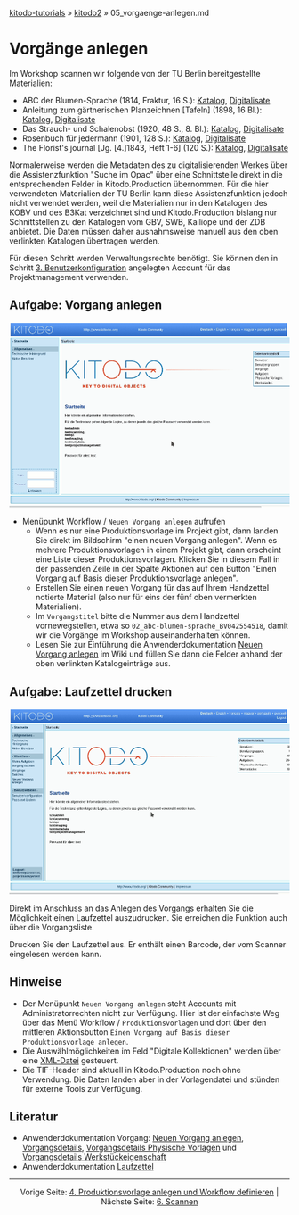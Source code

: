 [kitodo-tutorials](../README.md) » [kitodo2](README.md) » 05_vorgaenge-anlegen.md

# Vorgänge anlegen

Im Workshop scannen wir folgende von der TU Berlin bereitgestellte Materialien:

- ABC der Blumen-Sprache (1814, Fraktur, 16 S.): [Katalog](http://gateway-bayern.de/BV042554518), [Digitalisate](http://ubsrvgoobi2.ub.tu-berlin.de/viewer/resolver?urn=urn%3Anbn%3Ade%3Akobv%3A83-goobi-1917755)
- Anleitung zum gärtnerischen Planzeichnen [Tafeln] (1898, 16 Bl.): [Katalog](http://gateway-bayern.de/BV024154091), [Digitalisate](http://ubsrvgoobi2.ub.tu-berlin.de/viewer/resolver?urn=urn%3Anbn%3Ade%3Akobv%3A83-goobi-923735)
- Das Strauch- und Schalenobst (1920, 48 S., 8. Bl.): [Katalog](http://gateway-bayern.de/BV024453565), [Digitalisate](http://ubsrvgoobi2.ub.tu-berlin.de/viewer/resolver?urn=urn%3Anbn%3Ade%3Akobv%3A83-goobi-3224575)
- Rosenbuch für jedermann (1901, 128 S.): [Katalog](http://gateway-bayern.de/BV024298517), [Digitalisate](http://ubsrvgoobi2.ub.tu-berlin.de/viewer/resolver?urn=urn%3Anbn%3Ade%3Akobv%3A83-goobi-3244471)
- The Florist's journal [Jg. [4.]1843, Heft 1-6] (120 S.): [Katalog](http://gateway-bayern.de/BV043427235), [Digitalisate](http://ubsrvgoobi2.ub.tu-berlin.de/viewer/resolver?urn=urn%3Anbn%3Ade%3Akobv%3A83-goobi-2516979)

Normalerweise werden die Metadaten des zu digitalisierenden Werkes über die Assistenzfunktion "Suche im Opac" über eine Schnittstelle direkt in die entsprechenden Felder in Kitodo.Production übernommen. Für die hier verwendeten Materialien der TU Berlin kann diese Assistenzfunktion jedoch nicht verwendet werden, weil die Materialien nur in den Katalogen des KOBV und des B3Kat verzeichnet sind und Kitodo.Production bislang nur Schnittstellen zu den Katalogen vom GBV, SWB, Kalliope und der ZDB anbietet. Die Daten müssen daher ausnahmsweise manuell aus den oben verlinkten Katalogen übertragen werden.

Für diesen Schritt werden Verwaltungsrechte benötigt. Sie können den in Schritt [3. Benutzerkonfiguration](03_benutzerkonfiguration.md) angelegten Account für das Projektmanagement verwenden.

## Aufgabe: Vorgang anlegen

![Video Workflow definieren](gif/05_vorgang-anlegen.gif)

- Menüpunkt Workflow / `Neuen Vorgang anlegen` aufrufen
  - Wenn es nur eine Produktionsvorlage im Projekt gibt, dann landen Sie direkt im Bildschirm "einen neuen Vorgang anlegen". Wenn es mehrere Produktionsvorlagen in einem Projekt gibt, dann erscheint eine Liste dieser Produktionsvorlagen. Klicken Sie in diesem Fall in der passenden Zeile in der Spalte Aktionen auf den Button "Einen Vorgang auf Basis dieser Produktionsvorlage anlegen".
  - Erstellen Sie einen neuen Vorgang für das auf Ihrem Handzettel notierte Material (also nur für eins der fünf oben vermerkten Materialien).
  - Im `Vorgangstitel` bitte die Nummer aus dem Handzettel vornewegstellen, etwa so `02_abc-blumen-sprache_BV042554518`, damit wir die Vorgänge im Workshop auseinanderhalten können.
  - Lesen Sie zur Einführung die Anwenderdokumentation [Neuen Vorgang anlegen](https://github.com/kitodo/kitodo-production/wiki/Neuen-Vorgang-anlegen) im Wiki und füllen Sie dann die Felder anhand der oben verlinkten Katalogeinträge aus.


## Aufgabe: Laufzettel drucken

![Video Workflow definieren](gif/05_laufzettel-drucken.gif)

Direkt im Anschluss an das Anlegen des Vorgangs erhalten Sie die Möglichkeit einen Laufzettel auszudrucken. Sie erreichen die Funktion auch über die Vorgangsliste.

Drucken Sie den Laufzettel aus. Er enthält einen Barcode, der vom Scanner eingelesen werden kann.

## Hinweise

* Der Menüpunkt `Neuen Vorgang anlegen` steht Accounts mit Administratorrechten nicht zur Verfügung. Hier ist der einfachste Weg über das Menü Workflow / `Produktionsvorlagen` und dort über den mittleren Aktionsbutton `Einen Vorgang auf Basis dieser Produktionsvorlage anlegen`.
* Die Auswählmöglichkeiten im Feld "Digitale Kollektionen" werden über eine [XML-Datei](https://github.com/kitodo/kitodo-production/wiki/Digitale-Kollektionen-%28XML-Datei%29) gesteuert.
* Die TIF-Header sind aktuell in Kitodo.Production noch ohne Verwendung. Die Daten landen aber in der Vorlagendatei und stünden für externe Tools zur Verfügung.

## Literatur

* Anwenderdokumentation Vorgang: [Neuen Vorgang anlegen](https://github.com/kitodo/kitodo-production/wiki/Neuen-Vorgang-anlegen), [Vorgangsdetails](https://github.com/kitodo/kitodo-production/wiki/Vorgangsdetails), [Vorgangsdetails Physische Vorlagen](https://github.com/kitodo/kitodo-production/wiki/Vorgangsdetails---Physische-Vorlagen) und [Vorgangsdetails Werkstückeigenschaft](https://github.com/kitodo/kitodo-production/wiki/Vorgangsdetails---Werkst%C3%BCckeigenschaft)
* Anwenderdokumentation [Laufzettel](https://github.com/kitodo/kitodo-production/wiki/Laufzettel)




------

<p align="center">Vorige Seite: <a href="04_produktionsvorlage-anlegen-und-workflow-definieren.md">4. Produktionsvorlage anlegen und Workflow definieren</a> | Nächste Seite: <a href="06_scannen.md">6. Scannen</a></p>
